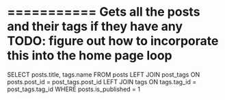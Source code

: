 ===========
Gets all the posts and their tags if they have any
TODO: figure out how to incorporate this into the home page loop
===========

SELECT posts.title, tags.name
FROM posts
LEFT JOIN post_tags
	ON posts.post_id = post_tags.post_id
LEFT JOIN tags 
	ON tags.tag_id = post_tags.tag_id
WHERE posts.is_published = 1